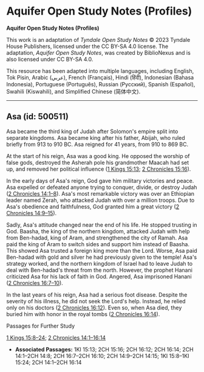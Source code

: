 # Aquifer Open Study Notes (Profiles)

**Aquifer Open Study Notes (Profiles)**

This work is an adaptation of *Tyndale Open Study Notes* © 2023 Tyndale House Publishers, licensed under the CC BY\-SA 4\.0 license. The adaptation, *Aquifer Open Study Notes*, was created by BiblioNexus and is also licensed under CC BY\-SA 4\.0\.

This resource has been adapted into multiple languages, including English, Tok Pisin, Arabic (عربي), French (Français), Hindi (हिंदी), Indonesian (Bahasa Indonesia), Portuguese (Português), Russian (Русский), Spanish (Español), Swahili (Kiswahili), and Simplified Chinese (简体中文).



--------------------------------

## Asa (id: 500511)

Asa became the third king of Judah after Solomon's empire split into separate kingdoms. Asa became king after his father, Abijah, who ruled briefly from 913 to 910 BC. Asa reigned for 41 years, from 910 to 869 BC.

At the start of his reign, Asa was a good king. He opposed the worship of false gods, destroyed the Asherah pole his grandmother Maacah had set up, and removed her political influence ([1 Kings 15:13](https://ref.ly/1Kgs15:13); [2 Chronicles 15:16](https://ref.ly/2Chr15:16)).

In the early days of Asa's reign, God gave him military victories and peace. Asa expelled or defeated anyone trying to conquer, divide, or destroy Judah ([2 Chronicles 14:1–8](https://ref.ly/2Chr14:1-2Chr14:8)). Asa's most remarkable victory was over an Ethiopian leader named Zerah, who attacked Judah with over a million troops. Due to Asa's obedience and faithfulness, God granted him a great victory ([2 Chronicles 14:9–15](https://ref.ly/2Chr14:9-2Chr14:15)).

Sadly, Asa's attitude changed near the end of his life. He stopped trusting in God. Baasha, the king of the northern kingdom, attacked Judah with help from Ben\-hadad, king of Aram, and strengthened the city of Ramah. Asa paid the king of Aram to switch sides and support him instead of Baasha. This showed Asa trusted a foreign king more than the Lord. Worse, Asa paid Ben\-hadad with gold and silver he had previously given to the temple! Asa's strategy worked, and the northern kingdom of Israel had to leave Judah to deal with Ben\-hadad's threat from the north. However, the prophet Hanani criticized Asa for his lack of faith in God. Angered, Asa imprisoned Hanani ([2 Chronicles 16:7–10](https://ref.ly/2Chr16:7-2Chr16:10)).

In the last years of his reign, Asa had a serious foot disease. Despite the severity of his illness, he did not seek the Lord's help. Instead, he relied only on his doctors ([2 Chronicles 16:12](https://ref.ly/2Chr16:12)). Even so, when Asa died, they buried him with honor in the royal tombs ([2 Chronicles 16:14](https://ref.ly/2Chr16:14)).

Passages for Further Study

[1 Kings 15:8–24](https://ref.ly/1Kgs15:8-1Kgs15:24); [2 Chronicles 14:1–16:14](https://ref.ly/2Chr14:1-2Chr16:14)

* **Associated Passages:** 1KI 15:13; 2CH 15:16; 2CH 16:12; 2CH 16:14; 2CH 14:1–2CH 14:8; 2CH 16:7–2CH 16:10; 2CH 14:9–2CH 14:15; 1KI 15:8–1KI 15:24; 2CH 14:1–2CH 16:14

